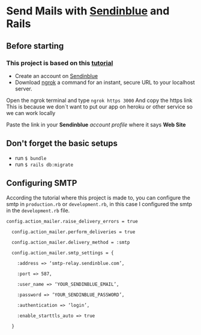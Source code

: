 
# Send Mails with [Sendinblue](https://www.sendinblue.com) and Rails


## Before starting
### This project is based on this [tutorial](https://medium.com/@nealgohel7/sending-transactional-mail-with-sendinblue-in-ruby-on-rails-64ca6b72cf22)
*	Create an account on [Sendinblue](https://www.sendinblue.com)
*	Download [ngrok](https://ngrok.com/) a command for an instant, secure URL to your localhost server.

Open the ngrok terminal and type ```ngrok https 3000``` And copy the https link <br/>
This is because we don´t want to put our app on  heroku or other service so we can work locally

Paste the link in your **Sendinblue** *account profile* where it says **Web Site**

## Don't forget the basic setups
* run ``$ bundle``
*  run ``$ rails db:migrate``

## Configuring SMTP

According the tutorial where this project is made to, you can configure the smtp in ```production.rb``` or ```development.rb```, in this case I configured the smtp in the  ```development.rb``` file.

```
config.action_mailer.raise_delivery_errors = true

  config.action_mailer.perform_deliveries = true

  config.action_mailer.delivery_method = :smtp

  config.action_mailer.smtp_settings = {

    :address => ‘smtp-relay.sendinblue.com’,

    :port => 587,

    :user_name => ‘YOUR_SENDINBLUE_EMAIL’,

    :password => ‘YOUR_SENDINBLUE_PASSWORD’,

    :authentication => ‘login’,

    :enable_starttls_auto => true

  }
```
